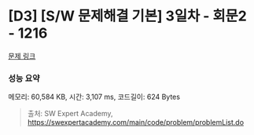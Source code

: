 # [D3] [S/W 문제해결 기본] 3일차 - 회문2 - 1216 

[문제 링크](https://swexpertacademy.com/main/code/problem/problemDetail.do?contestProbId=AV14Rq5aABUCFAYi) 

### 성능 요약

메모리: 60,584 KB, 시간: 3,107 ms, 코드길이: 624 Bytes



> 출처: SW Expert Academy, https://swexpertacademy.com/main/code/problem/problemList.do